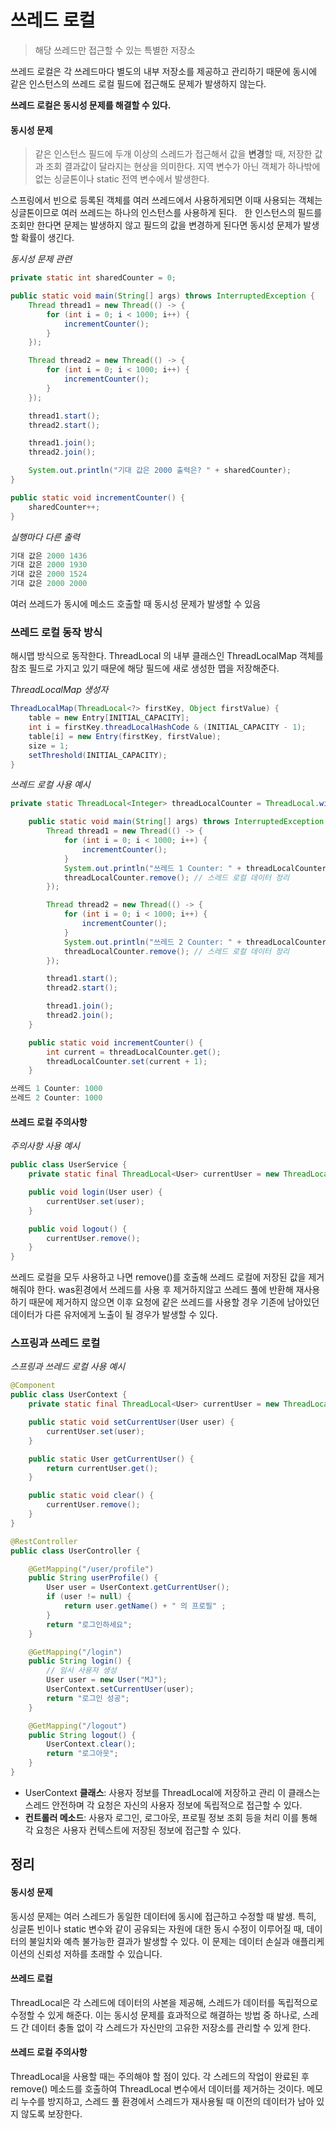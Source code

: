 # 쓰레드 로컬

> 해당 쓰레드만 접근할 수 있는 특별한 저장소

쓰레드 로컬은 각 쓰레드마다 별도의 내부 저장소를 제공하고 관리하기 때문에  동시에 같은 인스턴스의 쓰레드 로컬 필드에 접근해도 문제가 발생하지 않는다.

**쓰레드 로컬은 동시성 문제를 해결할 수 있다.**

#### 동시성 문제
> 같은 인스턴스 필드에 두개 이상의 스레드가 접근해서 값을 **변경**할 때, 저장한 값과 조회 결과값이 달라지는 현상을 의미한다. 지역 변수가 아닌 객체가 하나밖에 없는 싱글톤이나 static 전역 변수에서 발생한다.

스프링에서 빈으로 등록된 객체를 여러 쓰레드에서 사용하게되면 이때 사용되는 객체는 싱글톤이므로 여러 쓰레드는 하나의 인스턴스를 사용하게 된다.
 
한 인스턴스의 필드를 조회만 한다면 문제는 발생하지 않고 필드의 값을 변경하게 된다면 동시성 문제가 발생할 확률이 생긴다.

*동시성 문제 관련*

~~~java
private static int sharedCounter = 0;

public static void main(String[] args) throws InterruptedException {
    Thread thread1 = new Thread(() -> {
        for (int i = 0; i < 1000; i++) {
            incrementCounter();
        }
    });

    Thread thread2 = new Thread(() -> {
        for (int i = 0; i < 1000; i++) {
            incrementCounter();
        }
    });

    thread1.start();
    thread2.start();

    thread1.join();
    thread2.join();

    System.out.println("기대 값은 2000 출력은? " + sharedCounter);
}

public static void incrementCounter() {
    sharedCounter++;
}
~~~

*실행마다 다른 출력*
~~~groovy
기대 값은 2000 1436
기대 값은 2000 1930
기대 값은 2000 1524
기대 값은 2000 2000
~~~

여러 쓰레드가 동시에 메소드 호출할 때 동시성 문제가 발생할 수 있음

### 쓰레드 로컬 동작 방식

해시맵 방식으로 동작한다.
ThreadLocal 의 내부 클래스인 ThreadLocalMap 객체를 참조 필드로 가지고 있기 때문에 해당 필드에 새로 생성한 맵을 저장해준다.

*ThreadLocalMap 생성자*
~~~java
ThreadLocalMap(ThreadLocal<?> firstKey, Object firstValue) {
    table = new Entry[INITIAL_CAPACITY];
    int i = firstKey.threadLocalHashCode & (INITIAL_CAPACITY - 1);
    table[i] = new Entry(firstKey, firstValue);
    size = 1;
    setThreshold(INITIAL_CAPACITY);
}
~~~


*쓰레드 로컬 사용 예시*
~~~java
private static ThreadLocal<Integer> threadLocalCounter = ThreadLocal.withInitial(() -> 0);

    public static void main(String[] args) throws InterruptedException {
        Thread thread1 = new Thread(() -> {
            for (int i = 0; i < 1000; i++) {
                incrementCounter();
            }
            System.out.println("쓰레드 1 Counter: " + threadLocalCounter.get());
            threadLocalCounter.remove(); // 스레드 로컬 데이터 정리
        });

        Thread thread2 = new Thread(() -> {
            for (int i = 0; i < 1000; i++) {
                incrementCounter();
            }
            System.out.println("쓰레드 2 Counter: " + threadLocalCounter.get());
            threadLocalCounter.remove(); // 스레드 로컬 데이터 정리
        });

        thread1.start();
        thread2.start();

        thread1.join();
        thread2.join();
    }

    public static void incrementCounter() {
        int current = threadLocalCounter.get();
        threadLocalCounter.set(current + 1);
    }
~~~

~~~groovy
쓰레드 1 Counter: 1000
쓰레드 2 Counter: 1000
~~~

#### 쓰레드 로컬 주의사항

*주의사항 사용 예시*
~~~java
public class UserService {
    private static final ThreadLocal<User> currentUser = new ThreadLocal<>();

    public void login(User user) {
        currentUser.set(user);
    }

    public void logout() {
        currentUser.remove();
    }
}
~~~

쓰레드 로컬을 모두 사용하고 나면 remove()를 호출해 쓰레드 로컬에 저장된 값을 제거해줘야 한다. was횐경에서 쓰레드를 사용 후 제거하지않고 쓰레드 풀에 반환해 재사용하기 때문에 제거하지 않으면 이후 요청에 같은 쓰레드를 사용할 경우 기존에 남아있던 데이터가 다른 유저에게 노출이 될 경우가 발생할 수 있다.

### 스프링과 쓰레드 로컬

*스프링과 쓰레드 로컬 사용 예시*
~~~java
@Component
public class UserContext {
    private static final ThreadLocal<User> currentUser = new ThreadLocal<>();

    public static void setCurrentUser(User user) {
        currentUser.set(user);
    }

    public static User getCurrentUser() {
        return currentUser.get();
    }

    public static void clear() {
        currentUser.remove();
    }
}
~~~

~~~java
@RestController
public class UserController {

    @GetMapping("/user/profile")
    public String userProfile() {
        User user = UserContext.getCurrentUser();
        if (user != null) {
            return user.getName() + " 의 프로필" ;
        }
        return "로그인하세요";
    }

    @GetMapping("/login")
    public String login() {
        // 임시 사용자 생성
        User user = new User("MJ");
        UserContext.setCurrentUser(user);
        return "로그인 성공";
    }

    @GetMapping("/logout")
    public String logout() {
        UserContext.clear();
        return "로그아웃";
    }
}
~~~

* UserContext **클래스**: 사용자 정보를 ThreadLocal에 저장하고 관리 
  이 클래스는 스레드 안전하며 각 요청은 자신의 사용자 정보에 독립적으로 접근할 수 있다.
* **컨트롤러 메소드**: 사용자 로그인, 로그아웃, 프로필 정보 조회 등을 처리
  이를 통해 각 요청은 사용자 컨텍스트에 저장된 정보에 접근할 수 있다.

## 정리

#### 동시성 문제
동시성 문제는 여러 스레드가 동일한 데이터에 동시에 접근하고 수정할 때 발생. 
특히, 싱글톤 빈이나 static 변수와 같이 공유되는 자원에 대한 동시 수정이 이루어질 때, 
데이터의 불일치와 예측 불가능한 결과가 발생할 수 있다. 
이 문제는 데이터 손실과 애플리케이션의 신뢰성 저하를 초래할 수 있습니다.

#### 쓰레드 로컬
ThreadLocal은 각 스레드에 데이터의 사본을 제공해, 스레드가 데이터를 독립적으로 수정할 수 있게 해준다. 
이는 동시성 문제를 효과적으로 해결하는 방법 중 하나로, 스레드 간 데이터 충돌 없이 각 스레드가 자신만의 고유한 저장소를 관리할 수 있게 한다.

#### 쓰레드 로컬 주의사항
ThreadLocal을 사용할 때는 주의해야 할 점이 있다. 각 스레드의 작업이 완료된 후 remove() 메소드를 호출하여 ThreadLocal 변수에서 데이터를 제거하는 것이다. 메모리 누수를 방지하고, 스레드 풀 환경에서 스레드가 재사용될 때 이전의 데이터가 남아 있지 않도록 보장한다.
